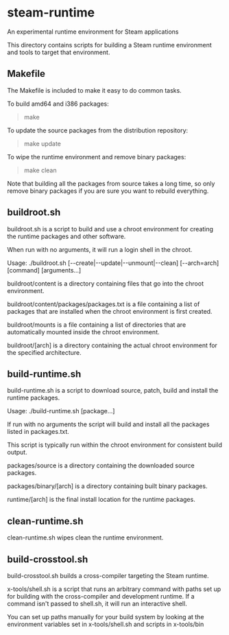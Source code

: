 steam-runtime
=============

An experimental runtime environment for Steam applications

This directory contains scripts for building a Steam runtime environment
and tools to target that environment.

Makefile
--------

The Makefile is included to make it easy to do common tasks.

To build amd64 and i386 packages:
> make 

To update the source packages from the distribution repository:
> make update

To wipe the runtime environment and remove binary packages:
> make clean

Note that building all the packages from source takes a long time, so only
remove binary packages if you are sure you want to rebuild everything.


buildroot.sh
------------

buildroot.sh is a script to build and use a chroot environment for creating
the runtime packages and other software.

When run with no arguments, it will run a login shell in the chroot.

Usage: ./buildroot.sh [--create|--update|--unmount|--clean] [--arch=arch] [command] [arguments...]

buildroot/content is a directory containing files that go into the chroot environment.

buildroot/content/packages/packages.txt is a file containing a list of packages that are installed when the chroot environment is first created.

buildroot/mounts is a file containing a list of directories that are automatically mounted inside the chroot environment.

buildroot/[arch] is a directory containing the actual chroot environment for the specified architecture.


build-runtime.sh
----------------

build-runtime.sh is a script to download source, patch, build and install
the runtime packages.

Usage: ./build-runtime.sh [package...]

If run with no arguments the script will build and install all the packages
listed in packages.txt.

This script is typically run within the chroot environment for consistent
build output.

packages/source is a directory containing the downloaded source packages.

packages/binary/[arch] is a directory containing built binary packages.

runtime/[arch] is the final install location for the runtime packages.


clean-runtime.sh
----------------

clean-runtime.sh wipes clean the runtime environment.


build-crosstool.sh
------------------

build-crosstool.sh builds a cross-compiler targeting the Steam runtime.

x-tools/shell.sh is a script that runs an arbitrary command with paths
set up for building with the cross-compiler and development runtime.
If a command isn't passed to shell.sh, it will run an interactive shell.

You can set up paths manually for your build system by looking at the
environment variables set in x-tools/shell.sh and scripts in x-tools/bin


